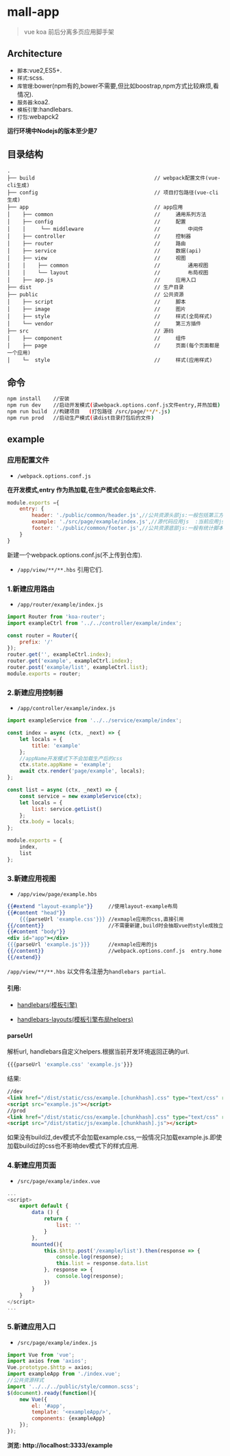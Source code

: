 # mall-app


> vue koa 前后分离多页应用脚手架


## Architecture

* `脚本`:vue2,ES5+.
* `样式`:scss.
* `库管理`:bower(npm有的,bower不需要,但比如boostrap,npm方式比较麻烦,看情况).
* `服务器`:koa2.
* `模板引擎`:handlebars.
* `打包`:webapck2

**运行环境中Nodejs的版本至少是7**

## 目录结构

```text
.
├── build                                       // webpack配置文件(vue-cli生成)
├── config                                      // 项目打包路径(vue-cli生成)
├── app                                         // app应用
│    ├── common                                 //     通用系列方法
│    ├── config                                 //     配置
│    │     └── middleware                       //         中间件
│    ├── controller                             //     控制器
│    ├── router                                 //     路由
│    ├── service                                //     数据(api)
│    ├── view                                   //     视图
│    │    ├── common                            //         通用视图
│    │    └── layout                            //         布局视图
│    ├── app.js                                 //     应用入口
├── dist                                        // 生产目录
├── public                                      // 公共资源
│    ├── script                                 //     脚本
│    ├── image                                  //     图片
│    ├── style                                  //     样式(全局样式)
│    └── vendor                                 //     第三方插件
├── src                                         // 源码
│    ├── component                              //     组件
│    ├── page                                   //     页面(每个页面都是一个应用)
│    └─  style                                  //     样式(应用样式)

```

## 命令

``` bash
npm install    //安装
npm run dev    //启动开发模式(读webpack.options.conf.js文件entry,并热加载)
npm run build  //构建项目   (打包路径 /src/page/**/*.js)
npm run prod   //启动生产模式(读dist目录打包后的文件)
```

## example

### 应用配置文件
* ```/webpack.options.conf.js```

**在开发模式,entry 作为热加载,在生产模式会忽略此文件.**
```javascript
module.exports ={
    entry: {
        header: './public/common/header.js',//公共资源头部js:一般包括第三方插件,全局通用函数等.(所有应用共享)
        example: './src/page/example/index.js',//源代码应用js  :当前应用js.
        footer: './public/common/footer.js',//公共资源底部js:一般有统计脚本等.               (所有应用共享)
    }
}
```
新建一个webpack.options.conf.js(不上传到仓库).
* ```/app/view/**/**.hbs```  引用它们.

### 1.新建应用路由

* ```/app/router/example/index.js```
```javascript
import Router from 'koa-router';
import exampleCtrl from '../../controller/example/index';

const router = Router({
    prefix: '/'
});
router.get('', exampleCtrl.index);
router.get('example', exampleCtrl.index);
router.post('example/list', exampleCtrl.list);
module.exports = router;
```

### 2.新建应用控制器

* ```/app/controller/example/index.js```
```javascript
import exampleService from '../../service/example/index';

const index = async (ctx, _next) => {
    let locals = {
        title: 'example'
    };
    //appName开发模式下不会加载生产后的css
    ctx.state.appName = 'example';
    await ctx.render('page/example', locals);
};

const list = async (ctx, _next) => {
    const service = new exampleService(ctx);
    let locals = {
        list: service.getList()
    };
    ctx.body = locals;
};

module.exports = {
    index,
    list
};

```

### 3.新建应用视图

- ```/app/view/page/example.hbs```
```handlebars
{{#extend "layout-example"}}     //使用layout-example布局
{{#content "head"}}
    {{{parseUrl 'example.css'}}} //exmaple应用的css,直接引用
{{/content}}                     //不需要新建,build时会抽取vue的style成独立的文件.否则生产模式看不到样式.
{{#content "body"}}
<div id="app"></div>
{{{parseUrl 'example.js'}}}      //exmaple应用的js
{{/content}}                     //webpack.options.conf.js  entry.home
{{/extend}}
```

`/app/view/**/**.hbs` 以文件名注册为`handlebars partial`.

#### 引用:

* [handlebars(模板引擎)](https://github.com/wycats/handlebars.js)

* [handlebars-layouts(模板引擎布局helpers)](https://github.com/shannonmoeller/handlebars-layouts)

#### parseUrl

解析url, handlebars自定义helpers.根据当前开发环境返回正确的url.

```javascript
{{{parseUrl 'example.css' 'example.js'}}}
```
结果:
```html
//dev
<link href="/dist/static/css/example.[chunkhash].css" type="text/css" rel="stylesheet">//如果build过,则加载
<script src="example.js"></script>
//prod
<link href="/dist/static/css/example.[chunkhash].css" type="text/css" rel="stylesheet">
<script src="/dist/static/js/example.[chunkhash].js"></script>
```
如果没有build过,dev模式不会加载example.css,一般情况只加载example.js.即使加载build过的css也不影响dev模式下的样式应用.


### 4.新建应用页面

* ```/src/page/example/index.vue```
```javascript
...
<script>
    export default {
        data () {
            return {
                list: ''
            }
        },
        mounted(){
            this.$http.post('/example/list').then(response => {
                console.log(response);
                this.list = response.data.list
            }, response => {
                console.log(response);
            })
        }
    }
</script>
...
```
### 5.新建应用入口

* ```/src/page/example/index.js```
```javascript
import Vue from 'vue';
import axios from 'axios';
Vue.prototype.$http = axios;
import exampleApp from './index.vue';
//公共资源样式
import '../../../public/style/common.scss';
$(document).ready(function(){
    new Vue({
        el: '#app',
        template: '<exampleApp/>',
        components: {exampleApp}
    });
});
```
**浏览: http://localhost:3333/example**

